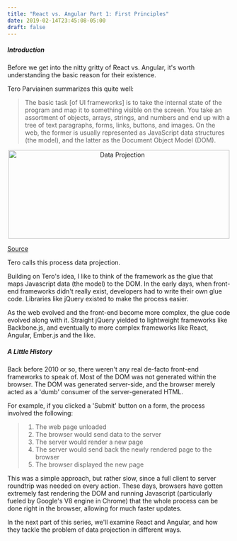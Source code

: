 ```yaml
--- 
title: "React vs. Angular Part 1: First Principles"
date: 2019-02-14T23:45:08-05:00
draft: false
---
```



##### Introduction #####

Before we get into the nitty gritty of React vs. Angular, it's worth understanding the basic reason for their existence.  

Tero Parviainen summarizes this quite well:

> The basic task [of UI frameworks] is to take the internal state of the program and map it to something visible on the screen. You take an assortment of objects, arrays, strings, and numbers and end up with a tree of text paragraphs, forms, links, buttons, and images. On the web, the former is usually represented as JavaScript data structures (the model), and the latter as the Document Object Model (DOM).

<div style="text-align:center"><img style="height:200px;width:500px" src="/images/posts/react_vs_angular_part_1/data_projection.svg" alt="Data Projection" /></div>

[Source](http://teropa.info/blog/2015/03/02/change-and-its-detection-in-javascript-frameworks.html)


Tero calls this process data projection.  

Building on Tero's idea, I like to think of the framework as the glue that maps Javascript data (the model) to the DOM.  In the early days, when front-end frameworks didn't really exist, developers had to write their own glue code.  Libraries like jQuery existed to make the process easier.

As the web evolved and the front-end become more complex, the glue code evolved along with it.  Straight jQuery yielded to lightweight frameworks like Backbone.js, and eventually to more complex frameworks like React, Angular, Ember.js and the like.

##### A Little History #####

Back before 2010 or so, there weren't any real de-facto front-end frameworks to speak of.  Most of the DOM was not generated within the browser.  The DOM was generated server-side, and the browser merely acted as a 'dumb' consumer of the server-generated HTML.

For example, if you clicked a 'Submit' button on a form, the process involved the following:

>1. The web page unloaded
>1. The browser would send data to the server
>1. The server would render a new page
>1. The server would send back the newly rendered page to the browser
>1. The browser displayed the new page

This was a simple approach, but rather slow, since a full client to server roundtrip was needed on every action.  These days, browsers have gotten extremely fast rendering the DOM and running Javascript (particularly fueled by Google's V8 engine in Chrome) that the whole process can be done right in the browser, allowing for much faster updates.

In the next part of this series, we'll examine React and Angular, and how they tackle the problem of data projection in different ways.
